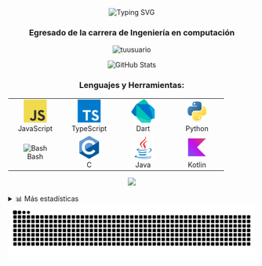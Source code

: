 <div align="center">
  <img src="https://readme-typing-svg.herokuapp.com?font=Fira+Code&size=30&duration=3000&pause=1000&color=2E9EFF&center=true&vCenter=true&width=520&lines=Hola%2C+soy+JUANIMAN;Desarrollador+Full+Stack;Apasionado+por+la+tecnología" alt="Typing SVG" />
</div>

<h3 align="center">Egresado de la carrera de Ingeniería en computación</h3>

<p align="center">
  <img src="https://komarev.com/ghpvc/?username=tuusuario&label=Visitas%20al%20perfil&color=0e75b6&style=flat" alt="tuusuario" />
</p>

<div align="center">
  <img src="https://github-readme-stats.vercel.app/api?username=JUANIMAN&show_icons=true&theme=dark" alt="GitHub Stats" />
</div>

<h3 align="center">Lenguajes y Herramientas:</h3>

<table align="center">
  <tr>
    <td align="center" width="96">
      <img src="https://raw.githubusercontent.com/devicons/devicon/master/icons/javascript/javascript-original.svg" width="48" height="48" alt="JavaScript" />
      <br>JavaScript
    </td>
    <td align="center" width="96">
      <img src="https://raw.githubusercontent.com/devicons/devicon/master/icons/typescript/typescript-original.svg" width="48" height="48" alt="TypeScript" />
      <br>TypeScript
    </td>
    <td align="center" width="96">
      <img src="https://raw.githubusercontent.com/devicons/devicon/master/icons/dart/dart-original.svg" width="48" height="48" alt="Dart" />
      <br>Dart
    </td>
    <td align="center" width="96">
      <img src="https://raw.githubusercontent.com/devicons/devicon/master/icons/python/python-original.svg" width="48" height="48" alt="Python" />
      <br>Python
    </td>
  </tr>
  <tr>
    <td align="center" width="96">
      <img src="https://bashlogo.com/img/symbol/svg/full_colored_light.svg" width="48" height="48" alt="Bash" />
      <br>Bash
    </td>
    <td align="center" width="96">
      <img src="https://raw.githubusercontent.com/devicons/devicon/master/icons/c/c-original.svg" width="48" height="48" alt="C" />
      <br>C
    </td>
    <td align="center" width="96">
      <img src="https://raw.githubusercontent.com/devicons/devicon/master/icons/java/java-original.svg" width="48" height="48" alt="Java" />
      <br>Java
    </td>
    <td align="center" width="96">
      <img src="https://raw.githubusercontent.com/devicons/devicon/master/icons/kotlin/kotlin-original.svg" width="48" height="48" alt="Kotlin" />
      <br>Kotlin
    </td>
  </tr>
</table>

<p align="center">
  <picture>
    <source media="(prefers-color-scheme: dark)" srcset="https://streak-stats.demolab.com?user=JUANIMAN&theme=dark" />
    <img src="https://streak-stats.demolab.com?user=JUANIMAN&theme=default" />
  </picture>
</p>

<details>
  <summary>📊 Más estadísticas</summary>
  <br>
  <img src="https://github-readme-stats.vercel.app/api/top-langs/?username=JUANIMAN&layout=compact&theme=dark" alt="Top Languages" />
</details>

<picture>
  <source media="(prefers-color-scheme: dark)" srcset="https://raw.githubusercontent.com/JUANIMAN/JUANIMAN/output/github-snake-dark.svg" />
  <source media="(prefers-color-scheme: light)" srcset="https://raw.githubusercontent.com/JUANIMAN/JUANIMAN/output/github-snake.svg" />
  <img alt="Snake animation" src="https://raw.githubusercontent.com/JUANIMAN/JUANIMAN/output/github-snake.svg" />
</picture>
